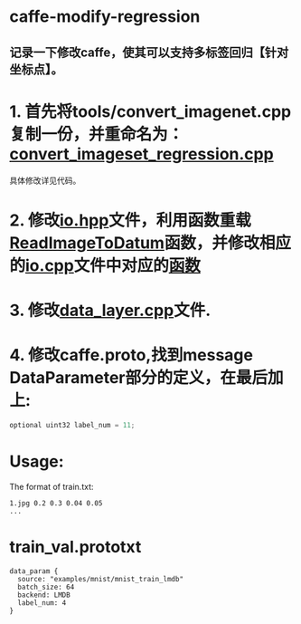 # caffe-modify-regression
## 记录一下修改caffe，使其可以支持多标签回归【针对坐标点】。

# 1. 首先将tools/convert_imagenet.cpp复制一份，并重命名为：[convert_imageset_regression.cpp](https://github.com/yesyu/caffe-modify-regression/blob/master/convert_imageset_regression.cpp)
 具体修改详见代码。
# 2. 修改[io.hpp](https://github.com/yesyu/caffe-modify-regression/blob/master/io.hpp)文件，利用函数重载[ReadImageToDatum](https://github.com/yesyu/caffe-modify-regression/blob/97a8fb9aeac30455d181ad9c022a51b23ef19fbb/io.hpp#L103)函数，并修改相应的[io.cpp](https://github.com/yesyu/caffe-modify-regression/blob/master/io.cpp)文件中对应的[函数](https://github.com/yesyu/caffe-modify-regression/blob/97a8fb9aeac30455d181ad9c022a51b23ef19fbb/io.cpp#L145)

# 3. 修改[data_layer.cpp](https://github.com/yesyu/caffe-modify-regression/blob/master/data_layer.cpp)文件.
# 4. 修改caffe.proto,找到message DataParameter部分的定义，在最后加上:
  ```python
  optional uint32 label_num = 11;
  ```
# Usage:
The format of train.txt:
```
1.jpg 0.2 0.3 0.04 0.05
...
```
# train_val.prototxt
  ```
  data_param {
    source: "examples/mnist/mnist_train_lmdb"
    batch_size: 64
    backend: LMDB
    label_num: 4
  }
  ```
